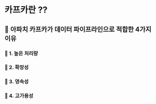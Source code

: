 # 카프카란 ??




## 🌈 아파치 카프카가 데이터 파이프라인으로 적합한 4가지 이유


### 🐳 1. 높은 처리량




### 🐳 2. 확장성



### 🐳 3. 영속성


### 🐳 4. 고가용성



